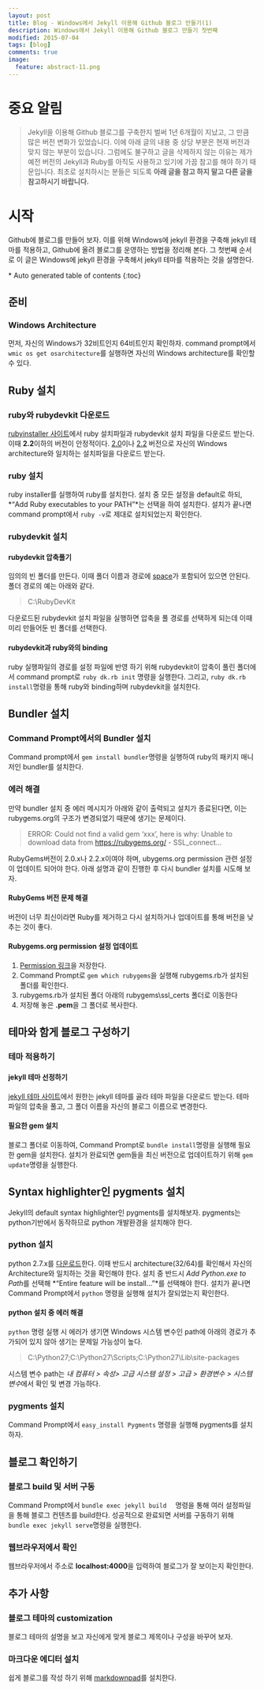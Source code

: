 ```yaml
---
layout: post
title: Blog - Windows에서 Jekyll 이용해 Github 블로그 만들기(1)
description: Windows에서 Jekyll 이용해 Github 블로그 만들기 첫번째 
modified: 2015-07-04
tags: [blog]
comments: true
image:
  feature: abstract-11.png
---
```


# 중요 알림
> Jekyll을 이용해 Github 블로그를 구축한지 벌써 1년 6개월이 지났고, 그 만큼 많은 버전 변화가 있었습니다. 이에 아래 글의 내용 중 상당 부분은 현재 버전과 맞지 않는 부분이 있습니다. 그럼에도 불구하고 글을 삭제하지 않는 이유는 제가 예전 버전의 Jekyll과 Ruby를 아직도 사용하고 있기에 가끔 참고를 해야 하기 때문입니다. 
최초로 설치하시는 분들은 되도록 **아래 글을 참고 하지 말고 다른 글을 참고하시기 바랍니다.** 

# 시작

Github에 블로그를 만들어 보자. 이를 위해 Windows에 jekyll 환경을 구축해 jekyll 테마를 적용하고, Github에 올려 블로그를 운영하는 방법을 정리해 본다. 그 첫번째 순서로 이 글은 Windows에 jekyll 환경을 구축해서 jekyll 테마를 적용하는 것을 설명한다. 

<section id="table-of-contents" class="toc">
<div id="drawer" markdown="1">
*  Auto generated table of contents
{:toc}
</div>
</section><!-- /#table-of-contents -->

## 준비

### Windows Architecture
먼저, 자신의 Windows가 32비트인지 64비트인지 확인하자. command prompt에서 `wmic os get osarchitecture`를 실행하면 자신의 Windows architecture를 확인할 수 있다. 


## Ruby 설치

### ruby와 rubydevkit 다운로드

[rubyinstaller 사이트](http://rubyinstaller.org/downloads/)에서 ruby 설치파일과 rubydevkit 설치 파일을 다운로드 받는다. 이때 **2.2**이하의 버전이 안정적이다. <u>2.0</u>이나 <u>2.2</u> 버전으로 자신의 Windows architecture와 일치하는 설치파일을 다운로드 받는다. 

### ruby 설치
ruby installer를 실행하여 ruby를 설치한다. 설치 중 모든 설정을 default로 하되, *“Add Ruby executables to your PATH”*는 선택을 하여 설치한다. 
설치가 끝나면 command prompt에서 `ruby -v`로 제대로 설치되었는지 확인한다. 

### rubydevkit 설치

#### rubydevkit 압축풀기
임의의 빈 폴더를 만든다. 이때 폴더 이름과 경로에 <u>space</u>가 포함되어 있으면 안된다. 폴더 경로의 예는 아래와 같다. 

>C:\RubyDevKit

다운로드된 rubydevkit 설치 파일을 실행하면 압축을 풀 경로를 선택하게 되는데 이때 미리 만들어둔 빈 폴더를 선택한다. 

#### rubydevkit과 ruby와의 binding
ruby 실행파일의 경로를 설정 파일에 반영 하기 위해 rubydevkit이 압축이 풀린 폴더에서 command prompt로 `ruby dk.rb init` 명령을 실행한다. 그리고, `ruby dk.rb install`명령을 통해 ruby와 binding하며 rubydevkit을 설치한다.  


## Bundler 설치

### Command Prompt에서의 Bundler 설치

Command prompt에서 `gem install bundler`명령을 실행하여 ruby의 패키지 매니저인 bundler를 설치한다. 

### 에러 해결 
만약 bundler 설치 중 에러 메시지가 아래와 같이 출력되고 설치가 종료된다면, 이는 rubygems.org의 구조가 변경되었기 때문에 생기는 문제이다. 

>ERROR: Could not find a valid gem ‘xxx’, here is why: Unable to download data from https://rubygems.org/ - SSL_connect...

RubyGems버전이 2.0.x나 2.2.x이여야 하며, ubygems.org permission 관련 설정이 업데이트 되어야 한다. 아래 설명과 같이 진행한 후 다시 bundler 설치를 시도해 보자. 

#### RubyGems 버전 문제 해결 
버전이 너무 최신이라면 Ruby를 제거하고 다시 설치하거나 업데이트를 통해 버전을 낮추는 것이 좋다.

#### Rubygems.org permission 설정 업데이트
1. [Permission 링크](https://raw.githubusercontent.com/rubygems/rubygems/master/lib/rubygems/ssl_certs/AddTrustExternalCARoot-2048.pem)을 저장한다.  
2. Command Prompt로 `gem which rubygems`을 실행해 rubygems.rb가 설치된 폴더를 확인한다. 
3. rubygems.rb가 설치된 폴더 아래의 rubygems\ssl_certs 폴더로 이동한다 
4. 저장해 놓은 **.pem**을 그 폴더로 복사한다. 


## 테마와 함게 블로그 구성하기

### 테마 적용하기 

#### jekyll 테마 선정하기 

[jekyll 테마 사이트](http://jekyllthemes.org/)에서 원한는 jekyll 테마를 골라 테마 파일을 다운로드 받는다. 테마 파일의 압축을 풀고, 그 폴더 이름을 자신의 블로그 이름으로 변경한다. 

#### 필요한 gem 설치

블로그 폴더로 이동하여, Command Prompt로 `bundle install`명령을 실행해 필요한 gem을 설치한다. 설치가 완료되면 gem들을 최신 버전으로 업데이트하기 위해 `gem update`명령을 실행한다. 

## Syntax highlighter인  pygments 설치 
Jekyll의 default syntax highlighter인 pygments를 설치해보자. pygments는 python기반에서 동작하므로 python 개발환경을 설치해야 한다. 

### python 설치
python 2.7.x를 [다운로드](https://www.python.org/downloads/windows/)한다. 이때 반드시 architecture(32/64)를 확인해서 자신의 Architecture와 일치하는 것을 확인해야 한다. 설치 중 반드시 *Add Python.exe to Path*를 선택해 *“Entire feature will be install…”*를 선택해야 한다. 설치가 끝나면 Command Prompt에서 `python` 명령을 실행해 설치가 잘되었는지 확인한다. 

#### python 설치 중 에러 해결
`python` 명령 실행 시 에러가 생기면 Windows 시스템 변수인 path에 아래의 경로가 추가되어 있지 않아 생기는 문제일 가능성이 높다. 

>C:\Python27;C:\Python27\Scripts;C:\Python27\Lib\site-packages

시스템 변수 path는 *내 컴퓨터 > 속성> 고급 시스템 설정 > 고급 > 환경변수 > 시스템 변수*에서 확인 및 변경 가능하다. 

### pygments 설치
Command Prompt에서 `easy_install Pygments` 명령을 실행해 pygments를 설치하자. 


## 블로그 확인하기

### 블로그 build 및 서버 구동

Command Prompt에서 `bundle exec jekyll build  ` 명령을 통해 여러 설정파일을 통해 블로그 컨텐츠를 build한다. 성공적으로 완료되면 서버를 구동하기 위해 `bundle exec jekyll serve`명령을 실행한다. 

### 웹브라우저에서 확인
웹브라우저에서 주소로 **localhost:4000**을 입력하여 블로그가 잘 보이는지 확인한다. 


## 추가 사항

### 블로그 테마의 customization
블로그 테마의 설명을 보고 자신에게 맞게 블로그 제목이나 구성을 바꾸어 보자.

### 마크다운 에디터 설치 
쉽게 블로그를 작성 하기 위해 [markdownpad](http://markdownpad.com/download.html)를 설치한다. 

